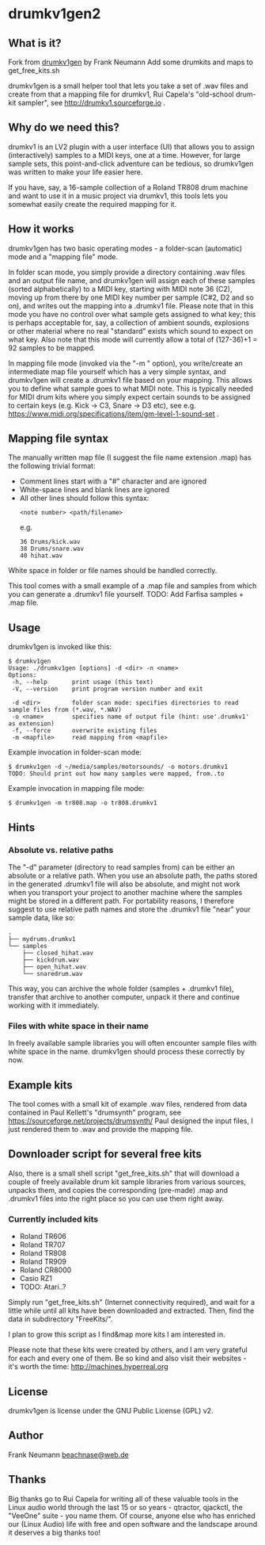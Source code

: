 # drumkv1gen2

## What is it?

Fork from [drumkv1gen](https://gitlab.com/AudioFranky/drumkv1gen) by Frank Neumann
Add some drumkits and maps to get_free_kits.sh

drumkv1gen is a small helper tool that lets you take a set of .wav
files and create from that a mapping file for drumkv1, Rui Capela's
"old-school drum-kit sampler", see http://drumkv1.sourceforge.io .

## Why do we need this?

drumkv1 is an LV2 plugin with a user interface (UI) that allows you to
assign (interactively) samples to a MIDI keys, one at a time. However, for
large sample sets, this point-and-click adventure can be tedious, so drumkv1gen
was written to make your life easier here.

If you have, say, a 16-sample collection of a Roland TR808 drum machine and
want to use it in a music project via drumkv1, this tools lets you somewhat
easily create the required mapping for it.


## How it works

drumkv1gen has two basic operating modes - a folder-scan (automatic) mode
and a "mapping file" mode.

In folder scan mode, you simply provide a directory containing .wav files and
an output file name, and drumkv1gen will assign each of these samples (sorted
alphabetically) to a MIDI key, starting with MIDI note 36 (C2), moving up from
there by one MIDI key number per sample (C#2, D2 and so on), and writes out the
mapping into a .drumkv1 file.
Please note that in this mode you have no control over what sample gets
assigned to what key; this is perhaps acceptable for, say, a collection of
ambient sounds, explosions or other material where no real "standard" exists
which sound to expect on what key.
Also note that this mode will currently allow a total of (127-36)+1 = 92
samples to be mapped.

In mapping file mode (invoked via the "-m <mapfile>" option), you
write/create an intermediate map file yourself which has a very simple
syntax, and drumkv1gen will create a .drumkv1 file based on your mapping. This
allows you to define what sample goes to what MIDI note.
This is typically needed for MIDI drum kits where you simply expect certain
sounds to be assigned to certain keys (e.g. Kick -> C3, Snare -> D3 etc),
see e.g. https://www.midi.org/specifications/item/gm-level-1-sound-set .


## Mapping file syntax

The manually written map file (I suggest the file name extension .map)
has the following trivial format:

- Comment lines start with a "#" character and are ignored
- White-space lines and blank lines are ignored
- All other lines should follow this syntax:
  ```
  <note number> <path/filename>
  ```
  e.g.
  ```
  36 Drums/kick.wav
  38 Drums/snare.wav
  40 hihat.wav
  ```

White space in folder or file names should be handled correctly.

This tool comes with a small example of a .map file and samples from
which you can generate a .drumkv1 file yourself.
TODO: Add Farfisa samples + .map file.

## Usage

drumkv1gen is invoked like this:

```
$ drumkv1gen
Usage: ./drumkv1gen [options] -d <dir> -n <name>
Options:
 -h, --help       print usage (this text)
 -V, --version    print program version number and exit

 -d <dir>         folder scan mode: specifies directories to read sample files from (*.wav, *.WAV)
 -o <name>        specifies name of output file (hint: use'.drumkv1' as extension)
 -f, --force      overwrite existing files
 -m <mapfile>     read mapping from <mapfile>
```

Example invocation in folder-scan mode:
```
$ drumkv1gen -d ~/media/samples/motorsounds/ -o motors.drumkv1
TODO: Should print out how many samples were mapped, from..to
```

Example invocation in mapping file mode:
```
$ drumkv1gen -m tr808.map -o tr808.drumkv1
```

## Hints

### Absolute vs. relative paths

The "-d" parameter (directory to read samples from) can be either an
absolute or a relative path. When you use an absolute path, the paths
stored in the generated .drumkv1 file will also be absolute, and might
not work when you transport your project to another machine where the samples
might be stored in a different path.
For portability reasons, I therefore suggest to use relative path names
and store the .drumkv1 file "near" your sample data, like so:

```
.
├── mydrums.drumkv1
└── samples
    ├── closed_hihat.wav
    ├── kickdrum.wav
    ├── open_hihat.wav
    └── snaredrum.wav
```

This way, you can archive the whole folder (samples + .drumkv1 file),
transfer that archive to another computer, unpack it there and continue
working with it immediately.

### Files with white space in their name

In freely available sample libraries you will often encounter sample files
with white space in the name. drumkv1gen should process these correctly by now.


## Example kits

The tool comes with a small kit of example .wav files, rendered from data
contained in Paul Kellett's "drumsynth" program, see https://sourceforge.net/projects/drumsynth/
Paul designed the input files, I just rendered them to .wav and provide the
mapping file.

## Downloader script for several free kits

Also, there is a small shell script "get_free_kits.sh" that will download a
couple of freely available drum kit sample libraries from various sources,
unpacks them, and copies the corresponding (pre-made) .map and .drumkv1 files
into the right place so you can use them right away.

### Currently included kits
* Roland TR606
* Roland TR707
* Roland TR808
* Roland TR909
* Roland CR8000
* Casio RZ1
* TODO: Atari..?

Simply run "get_free_kits.sh" (Internet connectivity required), and wait for
a little while until all kits have been downloaded and extracted. Then, find
the data in subdirectory "FreeKits/".

I plan to grow this script as I find&map more kits I am interested in.

Please note that these kits were created by others, and I am very grateful
for each and every one of them. Be so kind and also visit their websites -
it's worth the time:
http://machines.hyperreal.org

## License

drumkv1gen is license under the GNU Public License (GPL) v2.


## Author

Frank Neumann <beachnase@web.de>

## Thanks

Big thanks go to Rui Capela for writing all of these valuable tools in the
Linux audio world through the last 15 or so years - qtractor, qjackctl,
the "VeeOne" suite - you name them.
Of course, anyone else who has enriched our (Linux Audio) life with free
and open software and the landscape around it deserves a big thanks too!

